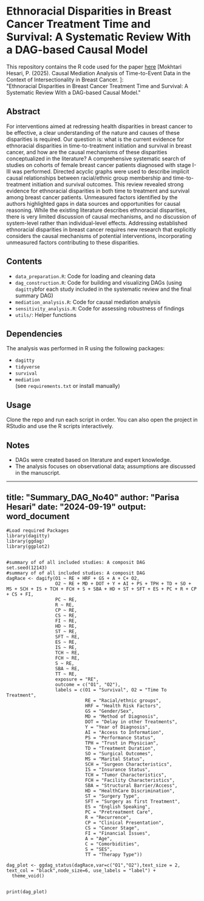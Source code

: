 # Ethnoracial Disparities in Breast Cancer Treatment Time and Survival: A Systematic Review With a DAG-based Causal Model

This repository contains the R code used for the paper [here](https://scholar.google.ca/scholar?hl=en&as_sdt=0%2C5&q=Causal+Mediation+Analysis+of+Time-to-Event+Data+in+the+Context+of+Causal+Mediation+Analysis+of+Time-to-Event+Data+in+the+Context+of+Intersectionality+in+Breast+Cancer+Intersectionality+in+Breast+Cancer+&btnG=) [Mokhtari Hesari, P. (2025). Causal Mediation Analysis of Time-to-Event Data in the Context of Intersectionality in Breast Cancer. ]:  
"Ethnoracial Disparities in Breast Cancer Treatment Time and Survival: A Systematic Review With a DAG-based Causal Model."

## Abstract 
For interventions aimed at redressing health disparities in breast cancer to be effective, a clear understanding of the nature and causes of these disparities is required. Our question is: what is the current evidence for ethnoracial disparities in time-to-treatment initiation and survival in breast cancer, and how are the causal mechanisms of these disparities conceptualized in the literature? A comprehensive systematic search of studies on cohorts of female breast cancer patients diagnosed with stage I-III was performed. Directed acyclic graphs were used to describe implicit causal relationships between racial/ethnic group membership and time-to-treatment initiation and survival outcomes. This review revealed strong evidence for ethnoracial disparities in both time to treatment and survival among breast cancer patients. Unmeasured factors identified by the authors highlighted gaps in data sources and opportunities for causal reasoning. While the existing literature describes ethnoracial disparities, there is very limited discussion of causal mechanisms, and no discussion of system-level rather than individual-level effects. Addressing established ethnoracial disparities in breast cancer requires new research that explicitly considers the causal mechanisms of potential interventions, incorporating unmeasured factors contributing to these disparities.

## Contents
- `data_preparation.R`: Code for loading and cleaning data
- `dag_construction.R`: Code for building and visualizing DAGs (using `dagitty`bfor each study included in the systematic review and the final summary DAG)
- `mediation_analysis.R`: Code for causal mediation analysis
- `sensitivity_analysis.R`: Code for assessing robustness of findings
- `utils/`: Helper functions

## Dependencies
The analysis was performed in R using the following packages:
- `dagitty`
- `tidyverse`
- `survival`
- `mediation`  
(see `requirements.txt` or install manually)

## Usage
Clone the repo and run each script in order. You can also open the project in RStudio and use the R scripts interactively.

## Notes
- DAGs were created based on literature and expert knowledge.
- The analysis focuses on observational data; assumptions are discussed in the manuscript.



---
title: "Summary_DAG_No40"
author: "Parisa Hesari"
date: "2024-09-19"
output: word_document
---


```{r}
#Load required Packages
library(dagitty)
library(ggdag)
library(ggplot2)

```

```{r}

#summary of of all included studies: A composit DAG
set.seed(12143)
#summary of of all included studies: A composit DAG
dagRace <- dagify(O1 ~ RE + HRF + GS + A + C+ O2,
                  O2 ~ RE + MD + DOT + Y + AI + PS + TPH + TD + SO + MS + SCH + IS + TCH + FCH + S + SBA + HD + ST + SFT + ES + PC + R + CP + CS + FI,
                  PC ~ RE,
                  R ~ RE,
                  CP ~ RE,
                  CS ~ RE,
                  FI ~ RE,
                  HD ~ RE,
                  ST ~ RE,
                  SFT ~ RE,
                  ES ~ RE,
                  IS ~ RE,
                  TCH ~ RE,
                  FCH ~ RE,
                  S ~ RE,
                  SBA ~ RE,
                  TT ~ RE,
                  exposure = "RE",
                  outcome = c("O1", "O2"),
                  labels = c(O1 = "Survival", O2 = "Time To Treatment",
                             RE = "Racial/ethnic groups",
                             HRF = "Health Risk Factors",
                             GS = "Gender/Sex",
                             MD = "Method of Diagnosis",
                             DOT = "Delay in other Treatments",
                             Y = "Year of Diagnosis",
                             AI = "Access to Information",
                             PS = "Performance Status",
                             TPH = "Trust in Physician",
                             TD = "Treatment Duration",
                             SO = "Surgical Outcomes",
                             MS = "Marital Status",
                             SCH = "Surgeon Characteristics",
                             IS = "Insurance Status",
                             TCH = "Tumor Characteristics",
                             FCH = "Facility Characteristics",
                             SBA = "Structural Barrier/Access",
                             HD = "HealthCare Discrimination",
                             ST = "Surgery Type",
                             SFT = "Surgery as first Treatment",
                             ES = "English Speaking",
                             PC = "Pretreatment Care",
                             R = "Recurrence",
                             CP = "Clinical Presentation",
                             CS = "Cancer Stage",
                             FI = "Financial Issues",
                             A = "Age",
                             C = "Comorbidities",
                             S = "SES",
                             TT = "Therapy Type"))

dag_plot <- ggdag_status(dagRace,var=c("O1","O2"),text_size = 2, text_col = "black",node_size=6, use_labels = "label") +
  theme_void()


print(dag_plot)



```


